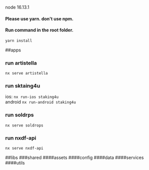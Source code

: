 node 16.13.1

#### Please use yarn. don't use npm.
#### Run command in the root folder.
`yarn install`

##apps
### run artistella
`nx serve artistella`

### run sktaing4u
ios: `nx run-ios staking4u`  
android `nx run-android staking4u`

### run soldrps
`nx serve soldrops`

### run nxdf-api
`nx serve nxdf-api`


##libs
###shared
####assets
####config
####data
####services
####utils
